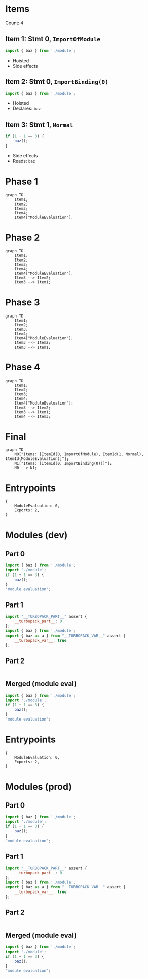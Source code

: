# Items

Count: 4

## Item 1: Stmt 0, `ImportOfModule`

```js
import { baz } from './module';

```

- Hoisted
- Side effects

## Item 2: Stmt 0, `ImportBinding(0)`

```js
import { baz } from './module';

```

- Hoisted
- Declares: `baz`

## Item 3: Stmt 1, `Normal`

```js
if (1 + 1 == 3) {
    baz();
}

```

- Side effects
- Reads: `baz`

# Phase 1
```mermaid
graph TD
    Item1;
    Item2;
    Item3;
    Item4;
    Item4["ModuleEvaluation"];
```
# Phase 2
```mermaid
graph TD
    Item1;
    Item2;
    Item3;
    Item4;
    Item4["ModuleEvaluation"];
    Item3 --> Item2;
    Item3 --> Item1;
```
# Phase 3
```mermaid
graph TD
    Item1;
    Item2;
    Item3;
    Item4;
    Item4["ModuleEvaluation"];
    Item3 --> Item2;
    Item3 --> Item1;
```
# Phase 4
```mermaid
graph TD
    Item1;
    Item2;
    Item3;
    Item4;
    Item4["ModuleEvaluation"];
    Item3 --> Item2;
    Item3 --> Item1;
    Item4 --> Item3;
```
# Final
```mermaid
graph TD
    N0["Items: [ItemId(0, ImportOfModule), ItemId(1, Normal), ItemId(ModuleEvaluation)]"];
    N1["Items: [ItemId(0, ImportBinding(0))]"];
    N0 --> N1;
```
# Entrypoints

```
{
    ModuleEvaluation: 0,
    Exports: 2,
}
```


# Modules (dev)
## Part 0
```js
import { baz } from './module';
import './module';
if (1 + 1 == 3) {
    baz();
}
"module evaluation";

```
## Part 1
```js
import "__TURBOPACK_PART__" assert {
    __turbopack_part__: 0
};
import { baz } from './module';
export { baz as a } from "__TURBOPACK_VAR__" assert {
    __turbopack_var__: true
};

```
## Part 2
```js

```
## Merged (module eval)
```js
import { baz } from './module';
import './module';
if (1 + 1 == 3) {
    baz();
}
"module evaluation";

```
# Entrypoints

```
{
    ModuleEvaluation: 0,
    Exports: 2,
}
```


# Modules (prod)
## Part 0
```js
import { baz } from './module';
import './module';
if (1 + 1 == 3) {
    baz();
}
"module evaluation";

```
## Part 1
```js
import "__TURBOPACK_PART__" assert {
    __turbopack_part__: 0
};
import { baz } from './module';
export { baz as a } from "__TURBOPACK_VAR__" assert {
    __turbopack_var__: true
};

```
## Part 2
```js

```
## Merged (module eval)
```js
import { baz } from './module';
import './module';
if (1 + 1 == 3) {
    baz();
}
"module evaluation";

```
